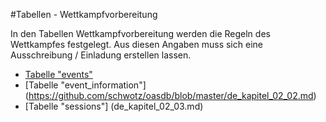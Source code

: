 #Tabellen - Wettkampfvorbereitung

In den Tabellen Wettkampfvorbereitung werden die Regeln des Wettkampfes festgelegt. Aus diesen Angaben muss sich eine Ausschreibung / Einladung erstellen lassen.

* [Tabelle "events"](https://github.com/schwotz/oasdb/blob/master/de_kapitel_02_01.md)
* [Tabelle "event_information"] (https://github.com/schwotz/oasdb/blob/master/de_kapitel_02_02.md)
* [Tabelle "sessions"] (de_kapitel_02_03.md)
